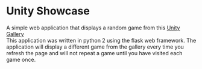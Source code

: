 # Unity Showcase
A simple web application that displays a random game from this [Unity Gallery](https://unity3d.com/showcase/gallery/)  
This application was written in python 2 using the flask web framework. The application will display a
different game from the gallery every time you refresh the page and will not repeat a game until you have
visited each game once.

